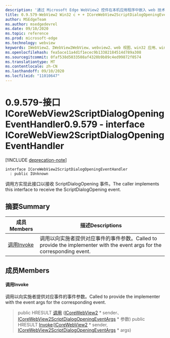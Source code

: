 ```yaml
---
description: '通过 Microsoft Edge WebView2 控件在本机应用程序中嵌入 web 技术 (HTML、CSS 和 JavaScript) '
title: 0.9.579-WebView2 Win32 c + + ICoreWebView2ScriptDialogOpeningEventHandler
author: MSEdgeTeam
ms.author: msedgedevrel
ms.date: 09/10/2020
ms.topic: reference
ms.prod: microsoft-edge
ms.technology: webview
keywords: IWebView2、IWebView2WebView、webview2、web 视图、win32 应用、win32、edge、ICoreWebView2、ICoreWebView2Controller、浏览器控件、边缘 html、ICoreWebView2ScriptDialogOpeningEventHandler
ms.openlocfilehash: fea5ace11a4d1f1ecec9b13382184514d789a308
ms.sourcegitcommit: 0faf538d5033508af4320b9b89c4ed99872f0574
ms.translationtype: MT
ms.contentlocale: zh-CN
ms.lasthandoff: 09/10/2020
ms.locfileid: "11010647"
---
```

# <span data-ttu-id="4438c-104">0.9.579-接口 ICoreWebView2ScriptDialogOpeningEventHandler</span><span class="sxs-lookup"><span data-stu-id="4438c-104">0.9.579 - interface ICoreWebView2ScriptDialogOpeningEventHandler</span></span> 

[!INCLUDE [deprecation-note](../../includes/deprecation-note.md)]

```
interface ICoreWebView2ScriptDialogOpeningEventHandler
  : public IUnknown
```

<span data-ttu-id="4438c-105">调用方实现此接口以接收 ScriptDialogOpening 事件。</span><span class="sxs-lookup"><span data-stu-id="4438c-105">The caller implements this interface to receive the ScriptDialogOpening event.</span></span>

## <span data-ttu-id="4438c-106">摘要</span><span class="sxs-lookup"><span data-stu-id="4438c-106">Summary</span></span>

 <span data-ttu-id="4438c-107">成员</span><span class="sxs-lookup"><span data-stu-id="4438c-107">Members</span></span>                        | <span data-ttu-id="4438c-108">描述</span><span class="sxs-lookup"><span data-stu-id="4438c-108">Descriptions</span></span>
--------------------------------|---------------------------------------------
[<span data-ttu-id="4438c-109">调用</span><span class="sxs-lookup"><span data-stu-id="4438c-109">Invoke</span></span>](#invoke) | <span data-ttu-id="4438c-110">调用以向实施者提供对应事件的事件参数。</span><span class="sxs-lookup"><span data-stu-id="4438c-110">Called to provide the implementer with the event args for the corresponding event.</span></span>

## <span data-ttu-id="4438c-111">成员</span><span class="sxs-lookup"><span data-stu-id="4438c-111">Members</span></span>

#### <span data-ttu-id="4438c-112">调用</span><span class="sxs-lookup"><span data-stu-id="4438c-112">Invoke</span></span> 

<span data-ttu-id="4438c-113">调用以向实施者提供对应事件的事件参数。</span><span class="sxs-lookup"><span data-stu-id="4438c-113">Called to provide the implementer with the event args for the corresponding event.</span></span>

> <span data-ttu-id="4438c-114">public HRESULT [调用](#invoke) ([ICoreWebView2](icorewebview2.md) \* sender、 [ICoreWebView2ScriptDialogOpeningEventArgs](icorewebview2scriptdialogopeningeventargs.md) \* 参数) </span><span class="sxs-lookup"><span data-stu-id="4438c-114">public HRESULT [Invoke](#invoke)([ICoreWebView2](icorewebview2.md) \* sender, [ICoreWebView2ScriptDialogOpeningEventArgs](icorewebview2scriptdialogopeningeventargs.md) \* args)</span></span>

